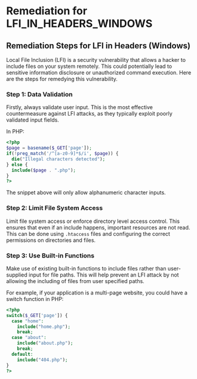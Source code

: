 # Remediation for LFI_IN_HEADERS_WINDOWS

## Remediation Steps for LFI in Headers (Windows)

Local File Inclusion (LFI) is a security vulnerability that allows a hacker to include files on your system remotely. This could potentially lead to sensitive information disclosure or unauthorized command execution. Here are the steps for remedying this vulnerability.

### Step 1: Data Validation

Firstly, always validate user input. This is the most effective countermeasure against LFI attacks, as they typically exploit poorly validated input fields.

In PHP:

```php
<?php
$page = basename($_GET['page']);
if(!preg_match('/^[a-z0-9]*$/i', $page)) {
  die("Illegal characters detected");
} else {
  include($page . ".php");
}
?>
```

The snippet above will only allow alphanumeric character inputs.

### Step 2: Limit File System Access

Limit file system access or enforce directory level access control. This ensures that even if an include happens, important resources are not read. This can be done using `.htaccess` files and configuring the correct permissions on directories and files.

### Step 3: Use Built-in Functions

Make use of existing built-in functions to include files rather than user-supplied input for file paths. This will help prevent an LFI attack by not allowing the including of files from user specified paths.

For example, if your application is a multi-page website, you could have a switch function in PHP:

```php
<?php
switch($_GET['page']) {
  case "home":
    include("home.php");
    break;
  case "about":
    include("about.php");
    break;
  default:
    include("404.php");
}
?>
```
